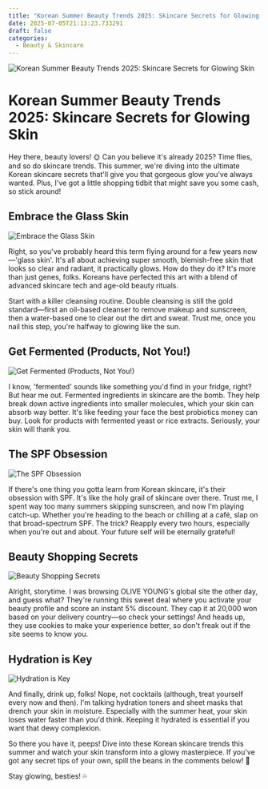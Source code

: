 ```yaml
---
title: "Korean Summer Beauty Trends 2025: Skincare Secrets for Glowing Skin"
date: 2025-07-05T21:13:23.733291
draft: false
categories:
  - Beauty & Skincare
---
```


![Korean Summer Beauty Trends 2025: Skincare Secrets for Glowing Skin](/images/2025-07-05-korean-summer-beauty-trends-2025-skincare-secrets-for-glowing-skin.jpg)

# Korean Summer Beauty Trends 2025: Skincare Secrets for Glowing Skin

Hey there, beauty lovers! 🌞 Can you believe it's already 2025? Time flies, and so do skincare trends. This summer, we're diving into the ultimate Korean skincare secrets that'll give you that gorgeous glow you've always wanted. Plus, I've got a little shopping tidbit that might save you some cash, so stick around!

## Embrace the Glass Skin
![Embrace the Glass Skin](/images/2025-07-05-korean-summer-beauty-trends-2025-skincare-secrets-for-glowing-skin-h2-1.jpg)


Right, so you've probably heard this term flying around for a few years now—'glass skin'. It's all about achieving super smooth, blemish-free skin that looks so clear and radiant, it practically glows. How do they do it? It's more than just genes, folks. Koreans have perfected this art with a blend of advanced skincare tech and age-old beauty rituals.

Start with a killer cleansing routine. Double cleansing is still the gold standard—first an oil-based cleanser to remove makeup and sunscreen, then a water-based one to clear out the dirt and sweat. Trust me, once you nail this step, you're halfway to glowing like the sun.

## Get Fermented (Products, Not You!)
![Get Fermented (Products, Not You!)](/images/2025-07-05-korean-summer-beauty-trends-2025-skincare-secrets-for-glowing-skin-h2-2.jpg)


I know, 'fermented' sounds like something you'd find in your fridge, right? But hear me out. Fermented ingredients in skincare are the bomb. They help break down active ingredients into smaller molecules, which your skin can absorb way better. It's like feeding your face the best probiotics money can buy. Look for products with fermented yeast or rice extracts. Seriously, your skin will thank you.

## The SPF Obsession
![The SPF Obsession](/images/2025-07-05-korean-summer-beauty-trends-2025-skincare-secrets-for-glowing-skin-h2-3.jpg)


If there's one thing you gotta learn from Korean skincare, it's their obsession with SPF. It's like the holy grail of skincare over there. Trust me, I spent way too many summers skipping sunscreen, and now I'm playing catch-up. Whether you're heading to the beach or chilling at a café, slap on that broad-spectrum SPF. The trick? Reapply every two hours, especially when you're out and about. Your future self will be eternally grateful!

## Beauty Shopping Secrets
![Beauty Shopping Secrets](/images/2025-07-05-korean-summer-beauty-trends-2025-skincare-secrets-for-glowing-skin-h2-4.jpg)


Alright, storytime. I was browsing OLIVE YOUNG's global site the other day, and guess what? They're running this sweet deal where you activate your beauty profile and score an instant 5% discount. They cap it at 20,000 won based on your delivery country—so check your settings! And heads up, they use cookies to make your experience better, so don't freak out if the site seems to know you.

## Hydration is Key
![Hydration is Key](/images/2025-07-05-korean-summer-beauty-trends-2025-skincare-secrets-for-glowing-skin-h2-5.jpg)


And finally, drink up, folks! Nope, not cocktails (although, treat yourself every now and then). I'm talking hydration toners and sheet masks that drench your skin in moisture. Especially with the summer heat, your skin loses water faster than you'd think. Keeping it hydrated is essential if you want that dewy complexion.

So there you have it, peeps! Dive into these Korean skincare trends this summer and watch your skin transform into a glowy masterpiece. If you've got any secret tips of your own, spill the beans in the comments below! 🥰

Stay glowing, besties! 💦

